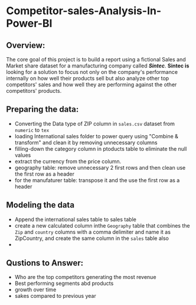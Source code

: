 # Competitor-sales-Analysis-In-Power-BI

## Overview: 
The core goal of this project is to build a report using a fictional Sales and Market share dataset for a manufacturing company called ***Sintec***. **Sintec is** looking for a solution to focus not only on the company's performance internally on how well their products sell but also analyze other top competitors' sales and how well they are performing against the other competitors' products.

## Preparing the data: 
- Converting the Data type of ZIP column in `sales.csv` dataset from `numeric` to `tex`
- loading International sales folder to power query using "Combine & transform" and clean it by removing unnecessary columns 
- filling-down the category column in ptoducts table to eliminate the null values 
- extract the currency from the price column.
- geography table: remove unnecessary 2 first rows and then clean use the first row as a header
- for the manufaturer table: transpose it and the use the first row as a header 
## Modeling the data 
- Append the international sales table to sales table 
- create a new calculated column inthe `Geography` table that combines the `Zip` and `country` columns with a comma delimiter and name it as ZipCountry, and create the same column in the `sales` table also
- 
## Qustions to Answer:
- Who are the top competitors generating the most revenue
- Best performing segments abd products
- growth over time
- sakes compared to previous year
  
